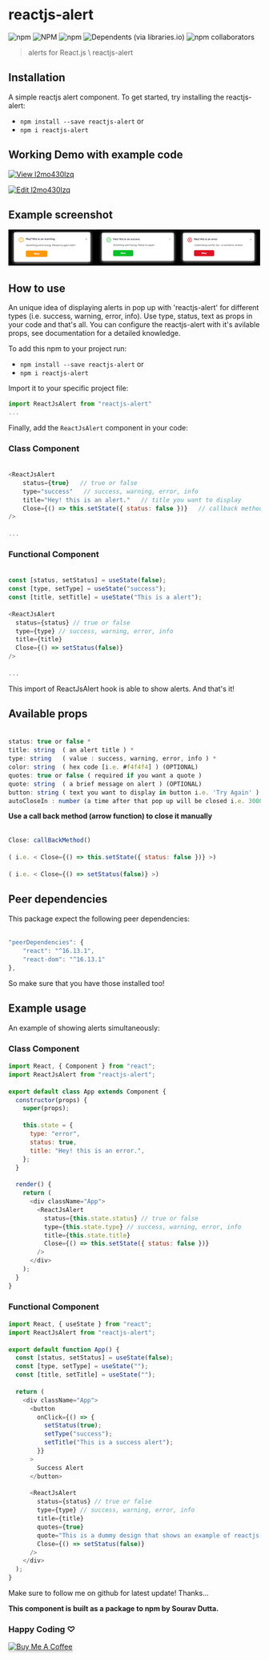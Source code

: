 # reactjs-alert

![npm](https://img.shields.io/npm/dt/reactjs-alert?style=flat-square) ![NPM](https://img.shields.io/npm/l/reactjs-alert?style=flat-square) ![npm](https://img.shields.io/npm/v/reactjs-alert?style=flat-square) ![Dependents (via libraries.io)](https://img.shields.io/github/stars/sourav-oss/reactjs-alert) ![npm collaborators](https://img.shields.io/twitter/url?style=social&url=https%3A%2F%2Ftwitter.com%2F_DuttaSourav)

<blockquote>
<p>alerts for React.js \ reactjs-alert</p>
</blockquote>

## Installation

A simple reactjs alert component.
To get started, try installing the reactjs-alert:

- `npm install --save reactjs-alert` or
- `npm i reactjs-alert`

## Working Demo with example code

<!-- https://t1ur0h.csb.app/ -->

[![View l2mo430lzq](https://codesandbox.io/static/img/play-codesandbox.svg)](https://t1ur0h.csb.app/)

[![Edit l2mo430lzq](https://codesandbox.io/static/img/play-codesandbox.svg)](https://codesandbox.io/s/awesome-dirac-t1ur0h?file=/src/App.js)

## Example screenshot

![alt demo](./demo.png)

## How to use

An unique idea of displaying alerts in pop up with 'reactjs-alert' for different types (i.e. success, warning, error, info). Use type, status, text as props in your code and that's all. You can configure the reactjs-alert with it's avilable props, see documentation for a detailed knowledge.

To add this npm to your project run:

- `npm install --save reactjs-alert` or
- `npm i reactjs-alert`

Import it to your specific project file:

```js
import ReactJsAlert from "reactjs-alert"
...
```

Finally, add the `ReactJsAlert` component in your code:

### Class Component

```js

<ReactJsAlert
    status={true}   // true or false
    type="success"   // success, warning, error, info
    title="Hey! this is an alert."   // title you want to display
    Close={() => this.setState({ status: false })}   // callback method for hide
/>

...
```

### Functional Component

```js

const [status, setStatus] = useState(false);
const [type, setType] = useState("success");
const [title, setTitle] = useState("This is a alert");

<ReactJsAlert
  status={status} // true or false
  type={type} // success, warning, error, info
  title={title}
  Close={() => setStatus(false)}
/>

...
```

This import of ReactJsAlert hook is able to show alerts.
And that's it!

## Available props

```js

status: true or false *
title: string  ( an alert title ) *
type: string   ( value : success, warning, error, info ) *
color: string  ( hex code [i.e. #f4f4f4] ) (OPTIONAL)
quotes: true or false ( required if you want a quote )
quote: string  ( a brief message on alert ) (OPTIONAL)
button: string ( text you want to display in button i.e. 'Try Again' )
autoCloseIn : number (a time after that pop up will be closed i.e. 3000 )
```

**Use a call back method (arrow function) to close it manually**

```js

Close: callBackMethod()

( i.e. < Close={() => this.setState({ status: false })} >)

( i.e. < Close={() => setStatus(false)} >)

```

## Peer dependencies

This package expect the following peer dependencies:

```js

"peerDependencies": {
    "react": "^16.13.1",
    "react-dom": "^16.13.1"
},

```

So make sure that you have those installed too!

## Example usage

An example of showing alerts simultaneously:

### Class Component

```js
import React, { Component } from "react";
import ReactJsAlert from "reactjs-alert";

export default class App extends Component {
  constructor(props) {
    super(props);

    this.state = {
      type: "error",
      status: true,
      title: "Hey! this is an error.",
    };
  }

  render() {
    return (
      <div className="App">
        <ReactJsAlert
          status={this.state.status} // true or false
          type={this.state.type} // success, warning, error, info
          title={this.state.title}
          Close={() => this.setState({ status: false })}
        />
      </div>
    );
  }
}
```

### Functional Component

```js
import React, { useState } from "react";
import ReactJsAlert from "reactjs-alert";

export default function App() {
  const [status, setStatus] = useState(false);
  const [type, setType] = useState("");
  const [title, setTitle] = useState("");

  return (
    <div className="App">
      <button
        onClick={() => {
          setStatus(true);
          setType("success");
          setTitle("This is a success alert");
        }}
      >
        Success Alert
      </button>

      <ReactJsAlert
        status={status} // true or false
        type={type} // success, warning, error, info
        title={title}
        quotes={true}
        quote="This is a dummy design that shows an example of reactjs-alert"
        Close={() => setStatus(false)}
      />
    </div>
  );
}
```

Make sure to follow me on github for latest update! Thanks...

**This component is built as a package to npm by Sourav Dutta.**

### Happy Coding ♡

<a href="https://www.buymeacoffee.com/duttasourav" target="_blank"><img src="https://www.buymeacoffee.com/assets/img/custom_images/orange_img.png" alt="Buy Me A Coffee" style="height: 41px !important;width: 174px !important;box-shadow: 0px 3px 2px 0px rgba(190, 190, 190, 0.5) !important;-webkit-box-shadow: 0px 3px 2px 0px rgba(190, 190, 190, 0.5) !important;" ></a>
